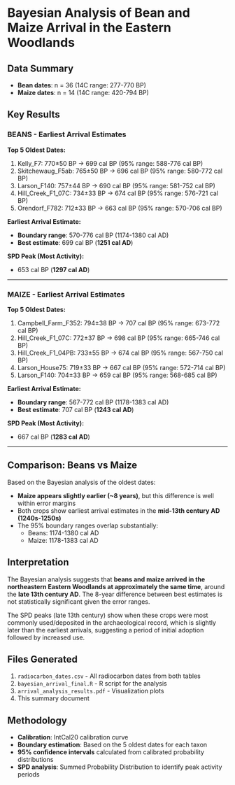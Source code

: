 # Bayesian Analysis of Bean and Maize Arrival in the Eastern Woodlands

## Data Summary
- **Bean dates**: n = 36 (14C range: 277-770 BP)
- **Maize dates**: n = 14 (14C range: 420-794 BP)

## Key Results

### BEANS - Earliest Arrival Estimates

**Top 5 Oldest Dates:**
1. Kelly_F7: 770±50 BP → 699 cal BP (95% range: 588-776 cal BP)
2. Skitchewaug_F5ab: 765±50 BP → 696 cal BP (95% range: 580-772 cal BP)
3. Larson_F140: 757±44 BP → 690 cal BP (95% range: 581-752 cal BP)
4. Hill_Creek_F1_07C: 734±33 BP → 674 cal BP (95% range: 576-721 cal BP)
5. Orendorf_F782: 712±33 BP → 663 cal BP (95% range: 570-706 cal BP)

**Earliest Arrival Estimate:**
- **Boundary range**: 570-776 cal BP (1174-1380 cal AD)
- **Best estimate**: 699 cal BP (**1251 cal AD**)

**SPD Peak (Most Activity):**
- 653 cal BP (**1297 cal AD**)

---

### MAIZE - Earliest Arrival Estimates

**Top 5 Oldest Dates:**
1. Campbell_Farm_F352: 794±38 BP → 707 cal BP (95% range: 673-772 cal BP)
2. Hill_Creek_F1_07C: 772±37 BP → 698 cal BP (95% range: 665-746 cal BP)
3. Hill_Creek_F1_04PB: 733±55 BP → 674 cal BP (95% range: 567-750 cal BP)
4. Larson_House75: 719±33 BP → 667 cal BP (95% range: 572-714 cal BP)
5. Larson_F140: 704±33 BP → 659 cal BP (95% range: 568-685 cal BP)

**Earliest Arrival Estimate:**
- **Boundary range**: 567-772 cal BP (1178-1383 cal AD)
- **Best estimate**: 707 cal BP (**1243 cal AD**)

**SPD Peak (Most Activity):**
- 667 cal BP (**1283 cal AD**)

---

## Comparison: Beans vs Maize

Based on the Bayesian analysis of the oldest dates:
- **Maize appears slightly earlier (~8 years)**, but this difference is well within error margins
- Both crops show earliest arrival estimates in the **mid-13th century AD (1240s-1250s)**
- The 95% boundary ranges overlap substantially:
  - Beans: 1174-1380 cal AD
  - Maize: 1178-1383 cal AD

## Interpretation

The Bayesian analysis suggests that **beans and maize arrived in the northeastern Eastern Woodlands at approximately the same time**, around the **late 13th century AD**. The 8-year difference between best estimates is not statistically significant given the error ranges.

The SPD peaks (late 13th century) show when these crops were most commonly used/deposited in the archaeological record, which is slightly later than the earliest arrivals, suggesting a period of initial adoption followed by increased use.

## Files Generated
1. `radiocarbon_dates.csv` - All radiocarbon dates from both tables
2. `bayesian_arrival_final.R` - R script for the analysis
3. `arrival_analysis_results.pdf` - Visualization plots
4. This summary document

## Methodology
- **Calibration**: IntCal20 calibration curve
- **Boundary estimation**: Based on the 5 oldest dates for each taxon
- **95% confidence intervals** calculated from calibrated probability distributions
- **SPD analysis**: Summed Probability Distribution to identify peak activity periods
